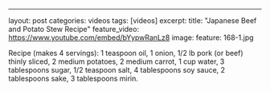 ---
layout: post
categories: videos
tags: [videos]
excerpt: 
title: "Japanese Beef and Potato Stew Recipe"
feature_video: https://www.youtube.com/embed/bYypwRanLz8
image:
    feature: 168-1.jpg

Recipe (makes 4 servings): 1 teaspoon oil,  1 onion, 1/2 lb pork (or beef) thinly sliced, 2 medium potatoes, 2 medium carrot, 1 cup water, 3 tablespoons sugar, 1/2 teaspoon salt, 4 tablespoons soy sauce, 2 tablespoons sake, 3 tablespoons mirin.
